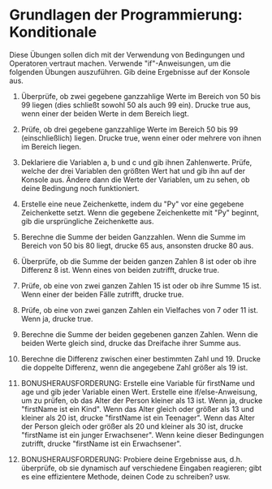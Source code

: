 # Grundlagen der Programmierung: Konditionale

Diese Übungen sollen dich mit der Verwendung von Bedingungen und Operatoren vertraut machen. Verwende "if"-Anweisungen, um die folgenden Übungen auszuführen. Gib deine Ergebnisse auf der Konsole aus.

1. Überprüfe, ob zwei gegebene ganzzahlige Werte im Bereich von 50 bis 99 liegen (dies schließt sowohl 50 als auch 99 ein). Drucke true aus, wenn einer der beiden Werte in dem Bereich liegt.

2. Prüfe, ob drei gegebene ganzzahlige Werte im Bereich 50 bis 99 (einschließlich) liegen. Drucke true, wenn einer oder mehrere von ihnen im Bereich liegen.

3. Deklariere die Variablen a, b und c und gib ihnen Zahlenwerte. Prüfe, welche der drei Variablen den größten Wert hat und gib ihn auf der Konsole aus. Ändere dann die Werte der Variablen, um zu sehen, ob deine Bedingung noch funktioniert.

4. Erstelle eine neue Zeichenkette, indem du "Py" vor eine gegebene Zeichenkette setzt. Wenn die gegebene Zeichenkette mit "Py" beginnt, gib die ursprüngliche Zeichenkette aus.

5. Berechne die Summe der beiden Ganzzahlen. Wenn die Summe im Bereich von 50 bis 80 liegt, drucke 65 aus, ansonsten drucke 80 aus.

6. Überprüfe, ob die Summe der beiden ganzen Zahlen 8 ist oder ob ihre Differenz 8 ist. Wenn eines von beiden zutrifft, drucke true.

7. Prüfe, ob eine von zwei ganzen Zahlen 15 ist oder ob ihre Summe 15 ist. Wenn einer der beiden Fälle zutrifft, drucke true.

8. Prüfe, ob eine von zwei ganzen Zahlen ein Vielfaches von 7 oder 11 ist. Wenn ja, drucke true.

9. Berechne die Summe der beiden gegebenen ganzen Zahlen. Wenn die beiden Werte gleich sind, drucke das Dreifache ihrer Summe aus.

10. Berechne die Differenz zwischen einer bestimmten Zahl und 19. Drucke die doppelte Differenz, wenn die angegebene Zahl größer als 19 ist.

11. BONUSHERAUSFORDERUNG: Erstelle eine Variable für firstName und age und gib jeder Variable einen Wert. Erstelle eine if/else-Anweisung, um zu prüfen, ob das Alter der Person kleiner als 13 ist. Wenn ja, drucke "firstName ist ein Kind". Wenn das Alter gleich oder größer als 13 und kleiner als 20 ist, drucke "firstName ist ein Teenager". Wenn das Alter der Person gleich oder größer als 20 und kleiner als 30 ist, drucke "firstName ist ein junger Erwachsener". Wenn keine dieser Bedingungen zutrifft, drucke "firstName ist ein Erwachsener".

12. BONUSHERAUSFORDERUNG: Probiere deine Ergebnisse aus, d.h. überprüfe, ob sie dynamisch auf verschiedene Eingaben reagieren; gibt es eine effizientere Methode, deinen Code zu schreiben? usw.
